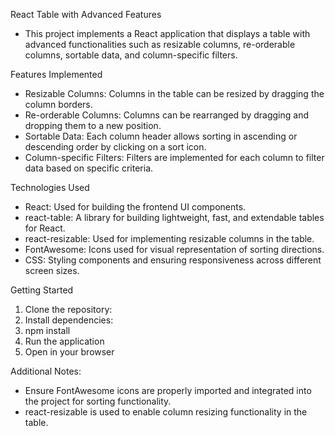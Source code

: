 React Table with Advanced Features
- This project implements a React application that displays a table with advanced functionalities such as resizable columns, re-orderable columns, sortable data, and column-specific filters.

Features Implemented
- Resizable Columns: Columns in the table can be resized by dragging the column borders.
- Re-orderable Columns: Columns can be rearranged by dragging and dropping them to a new position.
- Sortable Data: Each column header allows sorting in ascending or descending order by clicking on a sort icon.
- Column-specific Filters: Filters are implemented for each column to filter data based on specific criteria.

Technologies Used
- React: Used for building the frontend UI components.
- react-table: A library for building lightweight, fast, and extendable tables for React.
- react-resizable: Used for implementing resizable columns in the table.
- FontAwesome: Icons used for visual representation of sorting directions.
- CSS: Styling components and ensuring responsiveness across different screen sizes.

Getting Started
1. Clone the repository:
2. Install dependencies:
3. npm install
4. Run the application
5. Open in your browser
   
Additional Notes:
- Ensure FontAwesome icons are properly imported and integrated into the project for sorting functionality.
- react-resizable is used to enable column resizing functionality in the table.
